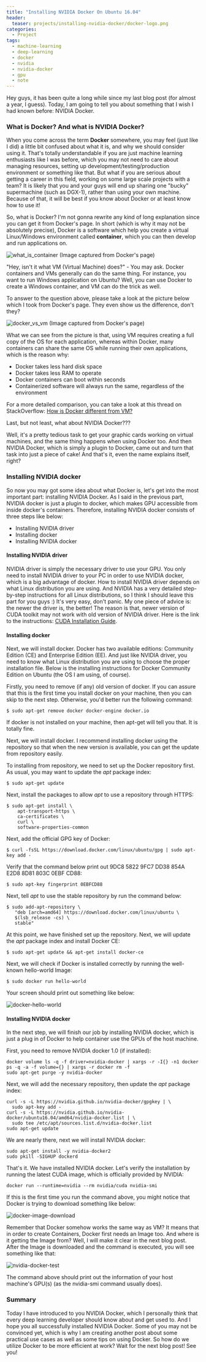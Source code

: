 ```yaml
---
title: "Installing NVIDIA Docker On Ubuntu 16.04"
header:
  teaser: projects/installing-nvidia-docker/docker-logo.png
categories:
  - Project
tags:
  - machine-learning
  - deep-learning
  - docker
  - nvidia
  - nvidia-docker
  - gpu
  - note
---
```


Hey guys, it has been quite a long while since my last blog post (for almost a year, I guess). Today, I am going to tell you about something that I wish I had known before: NVIDIA Docker.

### What is Docker? And what is NVIDIA Docker?
When you come across the term **Docker** somewhere, you may feel (just like I did) a little bit confused about what it is, and why we should consider using it.
That's totally understandable if you are just machine learning enthusiasts like I was before, which you may not need to care about managing resources, setting up development/testing/production environment or something like that.
But what if you are serious about getting a career in this field, working on some large scale projects with a team? It is likely that you and your guys will end up sharing one "bucky" supermachine (such as DGX-1), rather than using your own machine. Because of that, it will be best if you know about Docker or at least know how to use it!

<script async src="//pagead2.googlesyndication.com/pagead/js/adsbygoogle.js"></script>
<!-- MidPageAds -->
<ins class="adsbygoogle"
     style="display:block"
     data-ad-client="ca-pub-3852793730107162"
     data-ad-slot="4068904466"
     data-ad-format="auto"></ins>
<script>
(adsbygoogle = window.adsbygoogle || []).push({});
</script>

So, what is Docker? I'm not gonna rewrite any kind of long explanation since you can get it from Docker's page. In short (which is why it may not be absolutely precise), Docker is a software which help you create a virtual Linux/Windows environment called **container**, which you can then develop and run applications on.

![what_is_container](/images/projects/installing-nvidia-docker/what_is_container.PNG)
(Image captured from Docker's page)

"Hey, isn't it what VM (Virtual Machine) does?" - You may ask. Docker containers and VMs generally can do the same thing. For instance, you want to run Windows application on Ubuntu? Well, you can use Docker to create a Windows container, and VM can do the trick as well.

To answer to the question above, please take a look at the picture below which I took from Docker's page. They even show us the difference, don't they?

![docker_vs_vm](/images/projects/installing-nvidia-docker/docker_vs_vm.PNG)
(Image captured from Docker's page)

What we can see from the picture is that, using VM requires creating a full copy of the OS for each application, whereas within Docker, many containers can share the same OS while running their own applications, which is the reason why:
* Docker takes less hard disk space
* Docker takes less RAM to operate
* Docker containers can boot within seconds
* Containerized software will always run the same, regardless of the environment

For a more detailed comparison, you can take a look at this thread on StackOverflow: [How is Docker different from VM?](https://stackoverflow.com/questions/16047306/how-is-docker-different-from-a-normal-virtual-machine)

Last, but not least, what about NVIDIA Docker???

Well, it's a pretty tedious task to get your graphic cards working on virtual machines, and the same thing happens when using Docker too. And then NVIDIA Docker, which is simply a plugin to Docker, came out and turn that task into just a piece of cake! And that's it, even the name explains itself, right?

<script async src="//pagead2.googlesyndication.com/pagead/js/adsbygoogle.js"></script>
<!-- MidPageAds2 -->
<ins class="adsbygoogle"
     style="display:block"
     data-ad-client="ca-pub-3852793730107162"
     data-ad-slot="2275566366"
     data-ad-format="auto"></ins>
<script>
(adsbygoogle = window.adsbygoogle || []).push({});
</script>

### Installing NVIDIA docker
So now you may got some idea about what Docker is, let's get into the most important part: installing NVIDIA Docker.
As I said in the previous part, NVIDIA docker is just a plugin to docker, which makes GPU accessible from inside docker's containers. Therefore, installing NVIDIA docker consists of three steps like below:
- Installing NVIDIA driver
- Installing docker
- Installing NVIDIA docker

#### Installing NVIDIA driver
NVIDIA driver is simply the necessary driver to use your GPU. You only need to install NVIDIA driver to your PC in order to use NVIDIA docker, which is a big advantage of docker.
How to install NVIDIA driver depends on what Linux distribution you are using. And NVIDIA has a very detailed step-by-step instructions for all Linux distributions, so I think I should leave this part for you guys :) It's very easy, don't panic. My one piece of advice is: the newer the driver is, the better! The reason is that, newer version of CUDA toolkit may not work with old version of NVIDIA driver.
Here is the link to the instructions: [CUDA Installation Guide](http://docs.nvidia.com/cuda/cuda-installation-guide-linux/index.html).

#### Installing docker
Next, we will install docker. Docker has two available editions: Community Edition (CE) and Enterprise Edition (EE). And just like NVIDIA driver, you need to know what Linux distribution you are using to choose the proper installation file.
Below is the installing instructions for Docker Community Edition on Ubuntu (the OS I am using, of course).

Firstly, you need to remove (if any) old version of docker. If you can assure that this is the first time you install docker on your machine, then you can skip to the next step. Otherwise, you'd better run the following command:

```
$ sudo apt-get remove docker docker-engine docker.io
```

If docker is not installed on your machine, then apt-get will tell you that. It is totally fine.

Next, we will install docker. I recommend installing docker using the repository so that when the new version is available, you can get the update from repository easily.

To installing from repository, we need to set up the Docker repository first. As usual, you may want to update the *apt* package index:

```
$ sudo apt-get update
```

Next, install the packages to allow *apt* to use a repository through HTTPS:

```
$ sudo apt-get install \
    apt-transport-https \
    ca-certificates \
    curl \
    software-properties-common
```

Next, add the official GPG key of Docker:

```
$ curl -fsSL https://download.docker.com/linux/ubuntu/gpg | sudo apt-key add -
```

Verify that the command below print out 9DC8 5822 9FC7 DD38 854A E2D8 8D81 803C 0EBF CD88:

```
$ sudo apt-key fingerprint 0EBFCD88
```

Next, tell *apt* to use the stable repository by run the command below:

```
$ sudo add-apt-repository \
   "deb [arch=amd64] https://download.docker.com/linux/ubuntu \
   $(lsb_release -cs) \
   stable"
```

At this point, we have finished set up the repository. Next, we will update the *apt* package index and install Docker CE:

```
$ sudo apt-get update && apt-get install docker-ce
```

Next, we will check if Docker is installed correctly by running the well-known hello-world Image:

```
$ sudo docker run hello-world
```

Your screen should print out something like below:

![docker-hello-world](/images/projects/installing-nvidia-docker/docker-hello-world.png)

<script async src="//pagead2.googlesyndication.com/pagead/js/adsbygoogle.js"></script>
<!-- MidPageAds -->
<ins class="adsbygoogle"
     style="display:block"
     data-ad-client="ca-pub-3852793730107162"
     data-ad-slot="4068904466"
     data-ad-format="auto"></ins>
<script>
(adsbygoogle = window.adsbygoogle || []).push({});
</script>

#### Installing NVIDIA docker
In the next step, we will finish our job by installing NVIDIA docker, which is just a plug in of Docker to help container use the GPUs of the host machine.

First, you need to remove NVIDIA docker 1.0 (if installed):

```
docker volume ls -q -f driver=nvidia-docker | xargs -r -I{} -n1 docker ps -q -a -f volume={} | xargs -r docker rm -f
sudo apt-get purge -y nvidia-docker
```

Next, we will add the necessary repository, then update the *apt* package index:

```
curl -s -L https://nvidia.github.io/nvidia-docker/gpgkey | \
  sudo apt-key add -
curl -s -L https://nvidia.github.io/nvidia-docker/ubuntu16.04/amd64/nvidia-docker.list | \
  sudo tee /etc/apt/sources.list.d/nvidia-docker.list
sudo apt-get update
```

We are nearly there, next we will install NVIDIA docker:

```
sudo apt-get install -y nvidia-docker2
sudo pkill -SIGHUP dockerd
```

That's it. We have installed NVIDIA docker. Let's verify the installation by running the latest CUDA image, which is officially provided by NVIDIA:

```
docker run --runtime=nvidia --rm nvidia/cuda nvidia-smi
```

If this is the first time you run the command above, you might notice that Docker is trying to download something like below:

![docker-image-download](/images/projects/installing-nvidia-docker/docker-image-download.png)

Remember that Docker somehow works the same way as VM? It means that in order to create Containers, Docker first needs an Image too. And where is it getting the Image from? Well, I will make it clear in the next blog post. After the Image is downloaded and the command is executed, you will see something like that:

![nvidia-docker-test](/images/projects/installing-nvidia-docker/nvidia-docker-test.png)

The command above should print out the information of your host machine's GPU(s) (as the nvidia-smi command usually does).

<script async src="//pagead2.googlesyndication.com/pagead/js/adsbygoogle.js"></script>
<!-- MidPageAds2 -->
<ins class="adsbygoogle"
     style="display:block"
     data-ad-client="ca-pub-3852793730107162"
     data-ad-slot="2275566366"
     data-ad-format="auto"></ins>
<script>
(adsbygoogle = window.adsbygoogle || []).push({});
</script>

### Summary

Today I have introduced to you NVIDIA Docker, which I personally think that every deep learning developer should know about and get used to. And I hope you all successfully installed NVIDIA Docker. Some of you may not be convinced yet, which is why I am creating another post about some practical use cases as well as some tips on using Docker. So how do we utilize Docker to be more efficient at work? Wait for the next blog post! See you!
